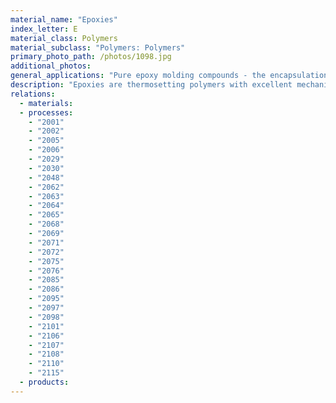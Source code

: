 ```yaml
---
material_name: "Epoxies"
index_letter: E
material_class: Polymers
material_subclass: "Polymers: Polymers"
primary_photo_path: /photos/1098.jpg
additional_photos:
general_applications: "Pure epoxy molding compounds - the encapsulation of electrical coils and electronics components; epoxy resins in laminates - pultruded rods, girder stock, special tooling fixtures, mechanical components such as gears; adhesives, often for high-strength bonding of dissimilar materials; patterns and molds for shaping thermoplastics."
description: "Epoxies are thermosetting polymers with excellent mechanical, electrical and adhesive properties and good resistance to heat and chemical attack. They are used for adhesives (Araldite), surface coatings and, when filled with other materials such as glass or carbon fibers, as matrix resins in composite materials. Typically, as adhesives, epoxies are used for high-strength bonding of dissimilar materials; as coatings, they are used to encapsulate electrical coils and electronic components; when filled, they are used for tooling fixtures for low-volume molding of thermoplastics."
relations:
  - materials:
  - processes:
    - "2001"
    - "2002"
    - "2005"
    - "2006"
    - "2029"
    - "2030"
    - "2048"
    - "2062"
    - "2063"
    - "2064"
    - "2065"
    - "2068"
    - "2069"
    - "2071"
    - "2072"
    - "2075"
    - "2076"
    - "2085"
    - "2086"
    - "2095"
    - "2097"
    - "2098"
    - "2101"
    - "2106"
    - "2107"
    - "2108"
    - "2110"
    - "2115"
  - products:
---
```

